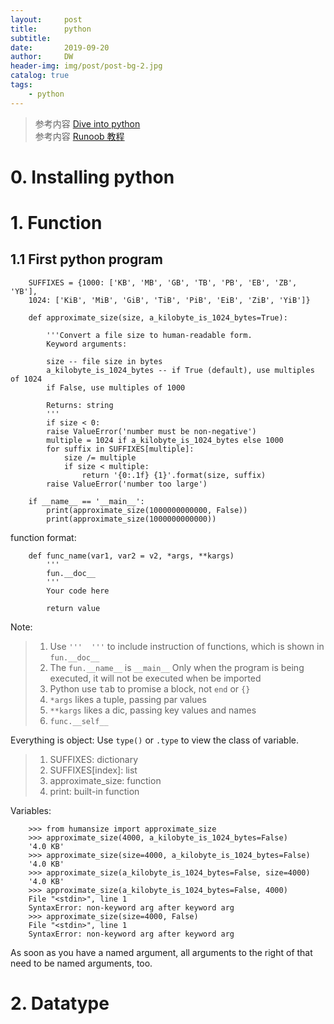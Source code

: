 ```yaml
---
layout:     post
title:      python
subtitle:   
date:       2019-09-20
author:     DW
header-img: img/post/post-bg-2.jpg
catalog: true
tags:
    - python
---
```


> 参考内容 [Dive into python](https://diveintopython3.problemsolving.io/)  
> 参考内容 [Runoob 教程](https://www.runoob.com/python3/python3-tutorial.html)

# 0. Installing python

# 1. Function
## 1.1 First python program
``` 
    SUFFIXES = {1000: ['KB', 'MB', 'GB', 'TB', 'PB', 'EB', 'ZB', 'YB'],
    1024: ['KiB', 'MiB', 'GiB', 'TiB', 'PiB', 'EiB', 'ZiB', 'YiB']}

    def approximate_size(size, a_kilobyte_is_1024_bytes=True):

        '''Convert a file size to human-readable form.
        Keyword arguments:

        size -- file size in bytes
        a_kilobyte_is_1024_bytes -- if True (default), use multiples of 1024
        if False, use multiples of 1000

        Returns: string
        '''
        if size < 0:
        raise ValueError('number must be non-negative')
        multiple = 1024 if a_kilobyte_is_1024_bytes else 1000
        for suffix in SUFFIXES[multiple]:
            size /= multiple
            if size < multiple:
                return '{0:.1f} {1}'.format(size, suffix)
        raise ValueError('number too large')

    if __name__ == '__main__':
        print(approximate_size(1000000000000, False))
        print(approximate_size(1000000000000))
```
function format:
```
    def func_name(var1, var2 = v2, *args, **kargs)
        '''
        fun.__doc__
        '''
        Your code here

        return value
```
Note:   
> 1. Use `'''  '''` to include instruction of functions, which is shown in `fun.__doc__`
> 2. The `fun.__name__` is `__main__` Only when the program is being executed, it will not be executed when be imported 
> 3. Python use <kbd>tab</kbd> to promise a block, not `end` or `{}`
> 4. `*args` likes a tuple, passing par values
> 5. `**kargs` likes a dic, passing key values and names
> 6. `func.__self__`

Everything is object: 
Use `type()` or `.type` to view the class of variable.
> 1. SUFFIXES: dictionary
> 2. SUFFIXES[index]: list
> 3. approximate_size: function
> 4. print: built-in function

Variables:
``` 
    >>> from humansize import approximate_size
    >>> approximate_size(4000, a_kilobyte_is_1024_bytes=False)
    '4.0 KB'
    >>> approximate_size(size=4000, a_kilobyte_is_1024_bytes=False)
    '4.0 KB'
    >>> approximate_size(a_kilobyte_is_1024_bytes=False, size=4000)
    '4.0 KB'
    >>> approximate_size(a_kilobyte_is_1024_bytes=False, 4000)
    File "<stdin>", line 1
    SyntaxError: non-keyword arg after keyword arg
    >>> approximate_size(size=4000, False)
    File "<stdin>", line 1
    SyntaxError: non-keyword arg after keyword arg
```
As soon as you have a named argument, all arguments to the right of that need to be named arguments, too.  

# 2. Datatype




